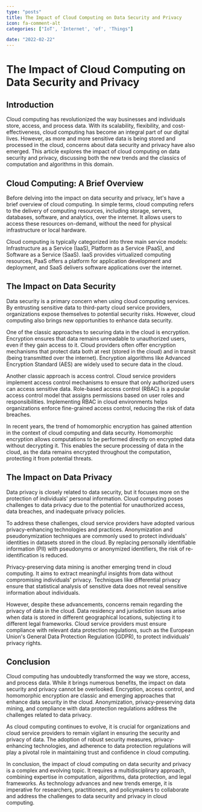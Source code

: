 ```yaml
---
type: "posts"
title: The Impact of Cloud Computing on Data Security and Privacy
icon: fa-comment-alt
categories: ["IoT', 'Internet', 'of', 'Things"]

date: "2022-02-22"
---
```




# The Impact of Cloud Computing on Data Security and Privacy

## Introduction

Cloud computing has revolutionized the way businesses and individuals store, access, and process data. With its scalability, flexibility, and cost-effectiveness, cloud computing has become an integral part of our digital lives. However, as more and more sensitive data is being stored and processed in the cloud, concerns about data security and privacy have also emerged. This article explores the impact of cloud computing on data security and privacy, discussing both the new trends and the classics of computation and algorithms in this domain.

## Cloud Computing: A Brief Overview

Before delving into the impact on data security and privacy, let's have a brief overview of cloud computing. In simple terms, cloud computing refers to the delivery of computing resources, including storage, servers, databases, software, and analytics, over the internet. It allows users to access these resources on-demand, without the need for physical infrastructure or local hardware.

Cloud computing is typically categorized into three main service models: Infrastructure as a Service (IaaS), Platform as a Service (PaaS), and Software as a Service (SaaS). IaaS provides virtualized computing resources, PaaS offers a platform for application development and deployment, and SaaS delivers software applications over the internet.

## The Impact on Data Security

Data security is a primary concern when using cloud computing services. By entrusting sensitive data to third-party cloud service providers, organizations expose themselves to potential security risks. However, cloud computing also brings new opportunities to enhance data security.

One of the classic approaches to securing data in the cloud is encryption. Encryption ensures that data remains unreadable to unauthorized users, even if they gain access to it. Cloud providers often offer encryption mechanisms that protect data both at rest (stored in the cloud) and in transit (being transmitted over the internet). Encryption algorithms like Advanced Encryption Standard (AES) are widely used to secure data in the cloud.

Another classic approach is access control. Cloud service providers implement access control mechanisms to ensure that only authorized users can access sensitive data. Role-based access control (RBAC) is a popular access control model that assigns permissions based on user roles and responsibilities. Implementing RBAC in cloud environments helps organizations enforce fine-grained access control, reducing the risk of data breaches.

In recent years, the trend of homomorphic encryption has gained attention in the context of cloud computing and data security. Homomorphic encryption allows computations to be performed directly on encrypted data without decrypting it. This enables the secure processing of data in the cloud, as the data remains encrypted throughout the computation, protecting it from potential threats.

## The Impact on Data Privacy

Data privacy is closely related to data security, but it focuses more on the protection of individuals' personal information. Cloud computing poses challenges to data privacy due to the potential for unauthorized access, data breaches, and inadequate privacy policies.

To address these challenges, cloud service providers have adopted various privacy-enhancing technologies and practices. Anonymization and pseudonymization techniques are commonly used to protect individuals' identities in datasets stored in the cloud. By replacing personally identifiable information (PII) with pseudonyms or anonymized identifiers, the risk of re-identification is reduced.

Privacy-preserving data mining is another emerging trend in cloud computing. It aims to extract meaningful insights from data without compromising individuals' privacy. Techniques like differential privacy ensure that statistical analysis of sensitive data does not reveal sensitive information about individuals.

However, despite these advancements, concerns remain regarding the privacy of data in the cloud. Data residency and jurisdiction issues arise when data is stored in different geographical locations, subjecting it to different legal frameworks. Cloud service providers must ensure compliance with relevant data protection regulations, such as the European Union's General Data Protection Regulation (GDPR), to protect individuals' privacy rights.

## Conclusion

Cloud computing has undoubtedly transformed the way we store, access, and process data. While it brings numerous benefits, the impact on data security and privacy cannot be overlooked. Encryption, access control, and homomorphic encryption are classic and emerging approaches that enhance data security in the cloud. Anonymization, privacy-preserving data mining, and compliance with data protection regulations address the challenges related to data privacy.

As cloud computing continues to evolve, it is crucial for organizations and cloud service providers to remain vigilant in ensuring the security and privacy of data. The adoption of robust security measures, privacy-enhancing technologies, and adherence to data protection regulations will play a pivotal role in maintaining trust and confidence in cloud computing.

In conclusion, the impact of cloud computing on data security and privacy is a complex and evolving topic. It requires a multidisciplinary approach, combining expertise in computation, algorithms, data protection, and legal frameworks. As technology advances and new trends emerge, it is imperative for researchers, practitioners, and policymakers to collaborate and address the challenges to data security and privacy in cloud computing.